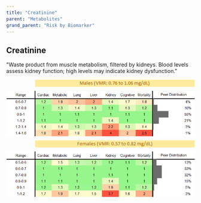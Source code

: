 ```yaml
---
title: "Creatinine"
parent: "Metabolites"
grand_parent: "Risk by Biomarker"
---
```



## Creatinine


"Waste product from muscle metabolism, filtered by kidneys. Blood levels assess kidney function; high levels may indicate kidney dysfunction."

<div style="display: flex; flex-direction: column; gap: 10px;">

  <img src="/assets/images/vmrbiomarker_creatinine__male.png" alt="Creatinine VMR Male" style="margin-left: 15%">
  <img src="/assets/images/rr_creatinine__male.png" alt="Creatinine RR Male">

  <img src="/assets/images/vmrbiomarker_creatinine__female.png" alt="Creatinine VMR Female" style="margin-left: 15%; ">
  <img src="/assets/images/rr_creatinine__female.png" alt="Creatinine RR Female">

</div>



